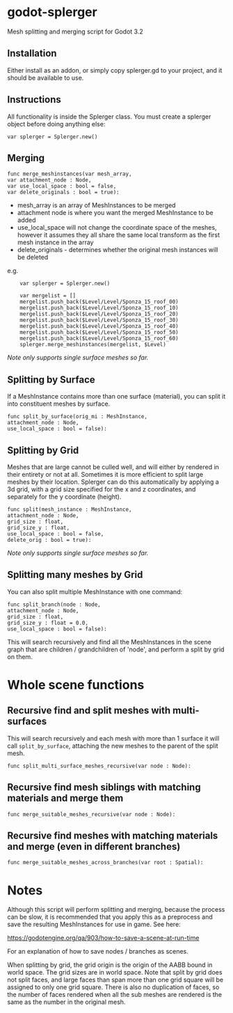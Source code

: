 # godot-splerger
Mesh splitting and merging script for Godot 3.2

## Installation
Either install as an addon, or simply copy splerger.gd to your project, and it should be available to use.

## Instructions
All functionality is inside the Splerger class. You must create a splerger object before doing anything else:
```
var splerger = Splerger.new()
```
## Merging
```
func merge_meshinstances(var mesh_array,
var attachment_node : Node,
var use_local_space : bool = false,
var delete_originals : bool = true):
```
* mesh_array is an array of MeshInstances to be merged
* attachment node is where you want the merged MeshInstance to be added
* use_local_space will not change the coordinate space of the meshes, however it assumes they all share the same local transform as the first mesh instance in the array
* delete_originals - determines whether the original mesh instances will be deleted

e.g.
```
	var splerger = Splerger.new()
	
	var mergelist = []
	mergelist.push_back($Level/Level/Sponza_15_roof_00)
	mergelist.push_back($Level/Level/Sponza_15_roof_10)
	mergelist.push_back($Level/Level/Sponza_15_roof_20)
	mergelist.push_back($Level/Level/Sponza_15_roof_30)
	mergelist.push_back($Level/Level/Sponza_15_roof_40)
	mergelist.push_back($Level/Level/Sponza_15_roof_50)
	mergelist.push_back($Level/Level/Sponza_15_roof_60)
	splerger.merge_meshinstances(mergelist, $Level)
```
_Note only supports single surface meshes so far._
## Splitting by Surface
If a MeshInstance contains more than one surface (material), you can split it into constituent meshes by surface.
```
func split_by_surface(orig_mi : MeshInstance,
attachment_node : Node,
use_local_space : bool = false):
```
## Splitting by Grid
Meshes that are large cannot be culled well, and will either by rendered in their entirety or not at all. Sometimes it is more efficient to split large meshes by their location. Splerger can do this automatically by applying a 3d grid, with a grid size specified for the x and z coordinates, and separately for the y coordinate (height).
```
func split(mesh_instance : MeshInstance,
attachment_node : Node,
grid_size : float,
grid_size_y : float,
use_local_space : bool = false,
delete_orig : bool = true):
```
_Note only supports single surface meshes so far._
## Splitting many meshes by Grid
You can also split multiple MeshInstance with one command:
```
func split_branch(node : Node,
attachment_node : Node,
grid_size : float,
grid_size_y : float = 0.0,
use_local_space : bool = false):
```
This will search recursively and find all the MeshInstances in the scene graph that are children / grandchildren of 'node', and perform a split by grid on them.

# Whole scene functions
## Recursive find and split meshes with multi-surfaces
This will search recursively and each mesh with more than 1 surface it will call `split_by_surface`, attaching the new meshes to the parent of the split mesh.
```
func split_multi_surface_meshes_recursive(var node : Node):
```

## Recursive find mesh siblings with matching materials and merge them
```
func merge_suitable_meshes_recursive(var node : Node):
```

## Recursive find meshes with matching materials and merge (even in different branches)
```
func merge_suitable_meshes_across_branches(var root : Spatial):
```

# Notes
Although this script will perform splitting and merging, because the process can be slow, it is recommended that you apply this as a preprocess and save the resulting MeshInstances for use in game. See here:

https://godotengine.org/qa/903/how-to-save-a-scene-at-run-time

For an explanation of how to save nodes / branches as scenes.

When splitting by grid, the grid origin is the origin of the AABB bound in world space. The grid sizes are in world space. Note that split by grid does not split faces, and large faces than span more than one grid square will be assigned to only one grid square. There is also no duplication of faces, so the number of faces rendered when all the sub meshes are rendered is the same as the number in the original mesh.
